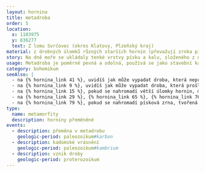 ```yaml
---
layout: hornina
title: metadroba
order: 5
location:
  x: 1103975
  y: 836277
  text: Z lomu Svrčovec (okres Klatovy, Plzeňský kraj)
material: z drobných úlomků různých starších hornin (převažují zrnka pískové frakce, tj. větší než 0,063 mm a menší než 2 mm)
story: Na dně moře se ukládaly tenké vrstvy písku a kalu, složeného z drobounkých úlomků starších hornin. Při variském vrásnění byly vrstvy sedimentů zprohýbány do vrás, mírně ohřáty a stlačeny. Hornina tak získala o něco větší pevnost. Střídání tenkých vrstviček hrubších a jemnějších zrn je ale stále patrné. 
usage: Metadroba je poměrně pevná a odolná, používá se jako stavební kámen. Těží se v lomu, drtí se na menší kousky, které se pak třídí podle velikosti. Přidává se do betonových a asfaltových směsí pro stavební účely.
category: bohemikum
seeAlso: |
  - na {% hornina_link 41 %}, uvidíš jak může vypadat droba, která neprošla metamorfózou
  - na {% hornina_link 9 %}, uvidíš jak může vypadat droba, která prošla metamorfózou při mnohem vyšší teplotě
  - na {% hornina_link 15 %}, pokud se nahromadí větší úlomky hornin, místo droby vznikne drobový slepenec
  - na {% hornina_link 29 %}, {% hornina_link 65 %}, {% hornina_link 76 %} a {% hornina_link 91 %}, pokud se nahromadí písková zrna, tvořená převážně křemenem, vznikají pískovce
  - na {% hornina_link 79 %}, pokud se nahromadí písková zrna, tvořená z podstatné části živci, vznikne arkóza
type:
  name: metamorfity
  description: horniny přeměněné
events:
  - description: přeměna v metadrobu
    geologic-period: paleozoikum#karbon
  - description: kadomské vrásnění
    geologic-period: paleozoikum#kambrium
  - description: vznik droby
    geologic-period: proterozoikum
---
```

